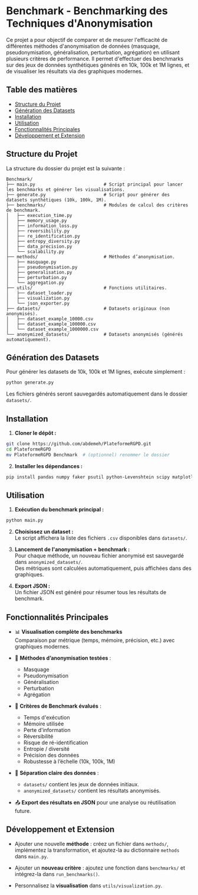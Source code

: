 # Benchmark - Benchmarking des Techniques d'Anonymisation

Ce projet a pour objectif de comparer et de mesurer l'efficacité de différentes méthodes d'anonymisation de données (masquage, pseudonymisation, généralisation, perturbation, agrégation) en utilisant plusieurs critères de performance. Il permet d'effectuer des benchmarks sur des jeux de données synthétiques générés en 10k, 100k et 1M lignes, et de visualiser les résultats via des graphiques modernes.

## Table des matières

- [Structure du Projet](#structure-du-projet)
- [Génération des Datasets](#génération-des-datasets)
- [Installation](#installation)
- [Utilisation](#utilisation)
- [Fonctionnalités Principales](#fonctionnalités-principales)
- [Développement et Extension](#développement-et-extension)

## Structure du Projet

La structure du dossier du projet est la suivante :

```
Benchmark/
├── main.py                          # Script principal pour lancer les benchmarks et générer les visualisations.
├── generate.py                      # Script pour générer des datasets synthétiques (10k, 100k, 1M).
├── benchmarks/                      # Modules de calcul des critères de benchmark.
│   ├── execution_time.py
│   ├── memory_usage.py
│   ├── information_loss.py
│   ├── reversibility.py
│   ├── re_identification.py
│   ├── entropy_diversity.py
│   ├── data_precision.py
│   └── scalability.py
├── methods/                         # Méthodes d’anonymisation.
│   ├── masquage.py
│   ├── pseudonymisation.py
│   ├── generalisation.py
│   ├── perturbation.py
│   └── aggregation.py
├── utils/                           # Fonctions utilitaires.
│   ├── dataset_loader.py
│   ├── visualization.py
│   └── json_exporter.py
├── datasets/                        # Datasets originaux (non anonymisés).
│   ├── dataset_example_10000.csv
│   ├── dataset_example_100000.csv
│   └── dataset_example_1000000.csv
└── anonymized_datasets/             # Datasets anonymisés (générés automatiquement).
```

## Génération des Datasets

Pour générer les datasets de 10k, 100k et 1M lignes, exécute simplement :

```bash
python generate.py
```

Les fichiers générés seront sauvegardés automatiquement dans le dossier `datasets/`.

## Installation

1. **Cloner le dépôt :**

```bash
git clone https://github.com/abdemeh/PlateformeRGPD.git
cd PlateformeRGPD
mv PlateformeRGPD Benchmark  # (optionnel) renommer le dossier
```

2. **Installer les dépendances :**

```bash
pip install pandas numpy faker psutil python-Levenshtein scipy matplotlib seaborn plotly altair
```

## Utilisation

1. **Exécution du benchmark principal :**

```bash
python main.py
```

2. **Choisissez un dataset :**  
   Le script affichera la liste des fichiers `.csv` disponibles dans `datasets/`.

3. **Lancement de l'anonymisation + benchmark :**  
   Pour chaque méthode, un nouveau fichier anonymisé est sauvegardé dans `anonymized_datasets/`.  
   Des métriques sont calculées automatiquement, puis affichées dans des graphiques.

4. **Export JSON :**  
   Un fichier JSON est généré pour résumer tous les résultats de benchmark.

## Fonctionnalités Principales

- 📊 **Visualisation complète des benchmarks**  
  Comparaison par métrique (temps, mémoire, précision, etc.) avec graphiques modernes.

- 🔐 **Méthodes d’anonymisation testées** :
  - Masquage
  - Pseudonymisation
  - Généralisation
  - Perturbation
  - Agrégation

- 🧪 **Critères de Benchmark évalués** :
  - Temps d'exécution
  - Mémoire utilisée
  - Perte d'information
  - Réversibilité
  - Risque de ré-identification
  - Entropie / diversité
  - Précision des données
  - Robustesse à l’échelle (10k, 100k, 1M)

- 📂 **Séparation claire des données** :
  - `datasets/` contient les jeux de données initiaux.
  - `anonymized_datasets/` contient les résultats anonymisés.

- 📤 **Export des résultats en JSON** pour une analyse ou réutilisation future.

## Développement et Extension

- Ajouter une nouvelle **méthode** : créez un fichier dans `methods/`, implémentez la transformation, et ajoutez-la au dictionnaire `methods` dans `main.py`.

- Ajouter un **nouveau critère** : ajoutez une fonction dans `benchmarks/` et intégrez-la dans `run_benchmarks()`.

- Personnalisez la **visualisation** dans `utils/visualization.py`.
